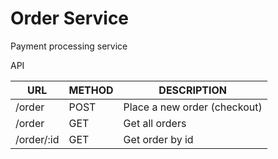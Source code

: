 # Order Service
Payment processing service

API

| URL | METHOD | DESCRIPTION |
| --- | --- | --- |
| /order | POST | Place a new order (checkout) |
| /order | GET | Get all orders |
| /order/:id | GET | Get order by id |
